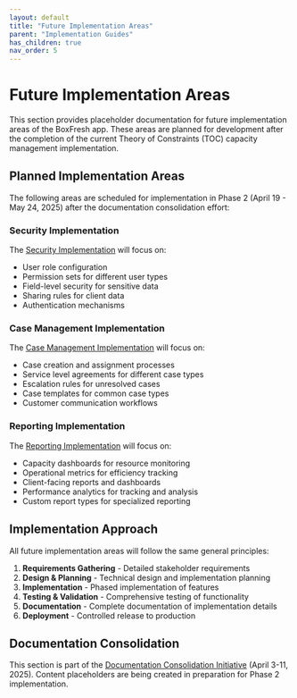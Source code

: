 ```yaml
---
layout: default
title: "Future Implementation Areas"
parent: "Implementation Guides"
has_children: true
nav_order: 5
---
```


# Future Implementation Areas

This section provides placeholder documentation for future implementation areas of the BoxFresh app. These areas are planned for development after the completion of the current Theory of Constraints (TOC) capacity management implementation.

## Planned Implementation Areas

The following areas are scheduled for implementation in Phase 2 (April 19 - May 24, 2025) after the documentation consolidation effort:

### Security Implementation

The [Security Implementation](../security/) will focus on:

- User role configuration
- Permission sets for different user types
- Field-level security for sensitive data
- Sharing rules for client data
- Authentication mechanisms

### Case Management Implementation

The [Case Management Implementation](../cases/) will focus on:

- Case creation and assignment processes
- Service level agreements for different case types
- Escalation rules for unresolved cases
- Case templates for common case types
- Customer communication workflows

### Reporting Implementation

The [Reporting Implementation](../reporting/) will focus on:

- Capacity dashboards for resource monitoring
- Operational metrics for efficiency tracking
- Client-facing reports and dashboards
- Performance analytics for tracking and analysis
- Custom report types for specialized reporting

## Implementation Approach

All future implementation areas will follow the same general principles:

1. **Requirements Gathering** - Detailed stakeholder requirements
2. **Design & Planning** - Technical design and implementation planning
3. **Implementation** - Phased implementation of features
4. **Testing & Validation** - Comprehensive testing of functionality
5. **Documentation** - Complete documentation of implementation details
6. **Deployment** - Controlled release to production

## Documentation Consolidation

This section is part of the [Documentation Consolidation Initiative](../../consolidation/index.md) (April 3-11, 2025). Content placeholders are being created in preparation for Phase 2 implementation. 